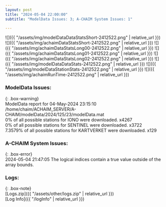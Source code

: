 ```yaml
---
layout: post
title: "2024-05-04 22:00:00"
subtitle: "ModelData Issues: 3; A-CHAIM System Issues: 1"

---
```


![]({{ "/assets/img/modelDataDataStatsShort-2412522.png" | relative_url }})
![]({{ "/assets/img/achaimDataStatsShort-2412522.png" | relative_url }})
![]({{ "/assets/img/achaimDataStatsLong00-2412522.png" | relative_url }})
![]({{ "/assets/img/achaimDataStatsLong01-2412522.png" | relative_url }})
![]({{ "/assets/img/achaimDataStatsLong02-2412522.png" | relative_url }})
![]({{ "/assets/img/modelDataDataStats-2412522.png" | relative_url }})
![]({{ "/assets/img/modelDataStationStats-2412522.png" | relative_url }})
![]({{ "/assets/img/achaimRunTime-2412522.png" | relative_url }})


### ModelData Issues:  
  
{: .box-warning}  
 ModelData report for 04-May-2024 23:15:10   
 /home/chaim/ACHAIM_SERVER/A-CHAIM/modelData/2024/125/23/modelData.mat   
 0% of all possible stations for IONO were downloaded. x4267   
 0% of all possible stations for SENTINEL were downloaded. x3722   
 7.3579% of all possible stations for KARTVERKET were downloaded. x129   
  
### A-CHAIM System Issues:  
  
{: .box-error}  
2024-05-04 21:47:05 The logical indices contain a true value outside of the array bounds.  

### Logs:  
  
{: .box-note}  
[Logs.zip]({{ "/assets/other/logs.zip" | relative_url }})  
[Log Info]({{ "/logInfo" | relative_url }})  
